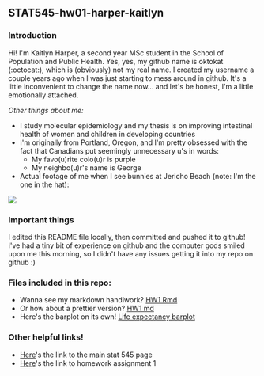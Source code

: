 ## STAT545-hw01-harper-kaitlyn

### Introduction
Hi! I'm Kaitlyn Harper, a second year MSc student in the School of Population and Public Health. Yes, yes, my github name is oktokat (:octocat:), which is (obviously) not my real name. I created my username a couple years ago when I was just starting to mess around in github. It's a little inconvenient to change the name now... and let's be honest, I'm a little emotionally attached.

_Other things about me:_
- I study molecular epidemiology and my thesis is on improving intestinal health of women and children in developing countries
- I'm originally from Portland, Oregon, and I'm pretty obsessed with the fact that Canadians put seemingly unnecessary u's in words:
    + My favo(u)rite colo(u)r is purple
    + My neighbo(u)r's name is George
- Actual footage of me when I see bunnies at Jericho Beach (note: I'm the one in the hat):

![ ](https://imgs.xkcd.com/comics/bun_alert.png)

### Important things
I edited this README file locally, then committed and pushed it to github! I've had a tiny bit of experience on github and the computer gods smiled upon me this morning, so I didn't have any issues getting it into my repo on github :)

### Files included in this repo:
- Wanna see my markdown handiwork? [HW1 Rmd](https://github.com/oktokat/STAT545-hw01-harper-kaitlyn/blob/master/hw01_gapminder.Rmd)
- Or how about a prettier version? [HW1 md](https://github.com/oktokat/STAT545-hw01-harper-kaitlyn/blob/master/hw01_gapminder.md)
- Here's the barplot on its own! [Life expectancy barplot](https://github.com/oktokat/STAT545-hw01-harper-kaitlyn/blob/master/hw01_gapminder_files/figure-html/plot1-1.png)

### Other helpful links!
- [Here](http://stat545.com/)'s the link to the main stat 545 page
- [Here](http://stat545.com/hw01_edit-README.html)'s the link to homework assignment 1
